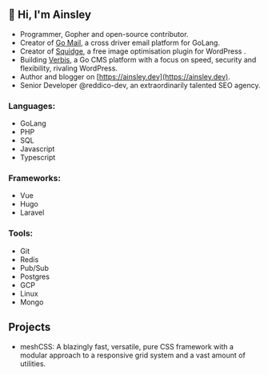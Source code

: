 ## 👋 Hi, I'm Ainsley

- Programmer, Gopher and open-source contributor.
- Creator of [Go Mail](https://github.com/ainsleyclark/go-mail), a cross driver email platform for GoLang.
- Creator of [Squidge](https://wordpress.org/plugins/squidge/), a free image optimisation plugin for WordPress . 
- Building [Verbis](https://github.com/verbiscms/verbis/), a Go CMS platform with a focus on speed, security and flexibility, rivaling WordPress.
- Author and blogger on [https://ainsley.dev](https://ainsley.dev).
- Senior Developer @reddico-dev, an extraordinarily talented SEO agency.

### Languages:
- GoLang
- PHP
- SQL
- Javascript
- Typescript

### Frameworks:
- Vue
- Hugo
- Laravel

### Tools:
- Git
- Redis
- Pub/Sub
- Postgres
- GCP 
- Linux
- Mongo

## Projects

- meshCSS: A blazingly fast, versatile, pure CSS framework with a modular approach to a responsive grid system and a vast amount of utilities.

<!-- Here are some ideas to get you started:

- 🔭 I’m currently working on ...
- 🌱 I’m currently learning ...
- 👯 I’m looking to collaborate on ...
- 🤔 I’m looking for help with ...
- 💬 Ask me about ...
- 📫 How to reach me: ...
- 😄 Pronouns: ...
- ⚡ Fun fact: ...
 -->

